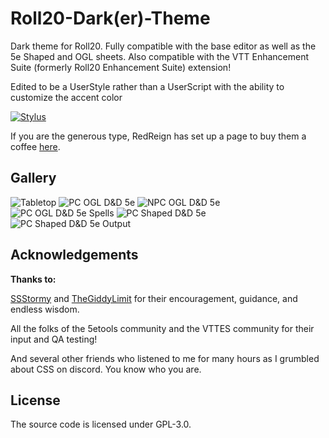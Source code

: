 # Roll20-Dark(er)-Theme
Dark theme for Roll20. Fully compatible with the base editor as well as the 5e Shaped and OGL sheets.
Also compatible with the VTT Enhancement Suite (formerly Roll20 Enhancement Suite) extension!

Edited to be a UserStyle rather than a UserScript with the ability to customize the accent color

[![Stylus][stylus-image]][stylus-link]

[stylus-image]: https://img.shields.io/badge/Install%20directly%20with-Stylus-116b59.svg?longCache=true&style=flat
[stylus-link]: https://github.com/zuzuvelas/Roll20-Dark-Theme/raw/master/roll20.user.styl


If you are the generous type, RedReign has set up a page to buy them a coffee [here](https://www.buymeacoffee.com/redreign).

## Gallery
![Tabletop](/media/stormy-fullscreen.png)
![PC OGL D&D 5e](/media/stormy-pc-sheet.png)
![NPC OGL D&D 5e](/media/stormy-npc-sheet.png)
![PC OGL D&D 5e Spells](/media/red-ogl-1.png)
![PC Shaped D&D 5e](/media/red-shaped-1.png)
![PC Shaped D&D 5e Output](/media/red-shaped-2.png)

## Acknowledgements
**Thanks to:**

[SSStormy](https://github.com/SSStormy/) and [TheGiddyLimit](https://github.com/TheGiddyLimit/) for their encouragement, guidance, and endless wisdom.

All the folks of the 5etools community and the VTTES community for their input and QA testing!

And several other friends who listened to me for many hours as I grumbled about CSS on discord. You know who you are.

## License
The source code is licensed under GPL-3.0.
